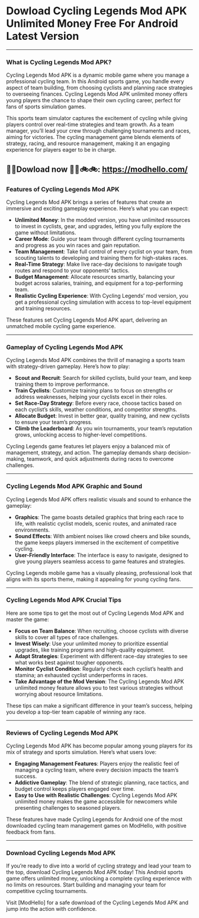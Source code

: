 # Dowload Cycling Legends Mod APK Unlimited Money Free For Android Latest Version 

---

### What is Cycling Legends Mod APK?

Cycling Legends Mod APK is a dynamic mobile game where you manage a professional cycling team. In this Android sports game, you handle every aspect of team building, from choosing cyclists and planning race strategies to overseeing finances. Cycling Legends Mod APK unlimited money offers young players the chance to shape their own cycling career, perfect for fans of sports simulation games.

This sports team simulator captures the excitement of cycling while giving players control over real-time strategies and team growth. As a team manager, you’ll lead your crew through challenging tournaments and races, aiming for victories. The cycling management game blends elements of strategy, racing, and resource management, making it an engaging experience for players eager to be in charge.


👌🏻Dowload now 🧑🏻🚲🚲: https://modhello.com/
---

### Features of Cycling Legends Mod APK

Cycling Legends Mod APK brings a series of features that create an immersive and exciting gameplay experience. Here’s what you can expect:

- **Unlimited Money**: In the modded version, you have unlimited resources to invest in cyclists, gear, and upgrades, letting you fully explore the game without limitations.
- **Career Mode**: Guide your team through different cycling tournaments and progress as you win races and gain reputation.
- **Team Management**: Take full control of every cyclist on your team, from scouting talents to developing and training them for high-stakes races.
- **Real-Time Strategy**: Make live race-day decisions to navigate tough routes and respond to your opponents’ tactics.
- **Budget Management**: Allocate resources smartly, balancing your budget across salaries, training, and equipment for a top-performing team.
- **Realistic Cycling Experience**: With Cycling Legends’ mod version, you get a professional cycling simulation with access to top-level equipment and training resources.

These features set Cycling Legends Mod APK apart, delivering an unmatched mobile cycling game experience.

---

### Gameplay of Cycling Legends Mod APK

Cycling Legends Mod APK combines the thrill of managing a sports team with strategy-driven gameplay. Here’s how to play:

- **Scout and Recruit**: Search for skilled cyclists, build your team, and keep training them to improve performance.
- **Train Cyclists**: Customize training plans to focus on strengths or address weaknesses, helping your cyclists excel in their roles.
- **Set Race-Day Strategy**: Before every race, choose tactics based on each cyclist’s skills, weather conditions, and competitor strengths.
- **Allocate Budget**: Invest in better gear, quality training, and new cyclists to ensure your team’s progress.
- **Climb the Leaderboard**: As you win tournaments, your team’s reputation grows, unlocking access to higher-level competitions.

Cycling Legends game features let players enjoy a balanced mix of management, strategy, and action. The gameplay demands sharp decision-making, teamwork, and quick adjustments during races to overcome challenges.

---

### Cycling Legends Mod APK Graphic and Sound

Cycling Legends Mod APK offers realistic visuals and sound to enhance the gameplay:

- **Graphics**: The game boasts detailed graphics that bring each race to life, with realistic cyclist models, scenic routes, and animated race environments.
- **Sound Effects**: With ambient noises like crowd cheers and bike sounds, the game keeps players immersed in the excitement of competitive cycling.
- **User-Friendly Interface**: The interface is easy to navigate, designed to give young players seamless access to game features and strategies.

Cycling Legends mobile game has a visually pleasing, professional look that aligns with its sports theme, making it appealing for young cycling fans.

---

### Cycling Legends Mod APK Crucial Tips

Here are some tips to get the most out of Cycling Legends Mod APK and master the game:

- **Focus on Team Balance**: When recruiting, choose cyclists with diverse skills to cover all types of race challenges.
- **Invest Wisely**: Use your unlimited money to prioritize essential upgrades, like training programs and high-quality equipment.
- **Adapt Strategies**: Experiment with different race-day strategies to see what works best against tougher opponents.
- **Monitor Cyclist Condition**: Regularly check each cyclist’s health and stamina; an exhausted cyclist underperforms in races.
- **Take Advantage of the Mod Version**: The Cycling Legends Mod APK unlimited money feature allows you to test various strategies without worrying about resource limitations.

These tips can make a significant difference in your team’s success, helping you develop a top-tier team capable of winning any race.

---

### Reviews of Cycling Legends Mod APK

Cycling Legends Mod APK has become popular among young players for its mix of strategy and sports simulation. Here’s what users love:

- **Engaging Management Features**: Players enjoy the realistic feel of managing a cycling team, where every decision impacts the team’s success.
- **Addictive Gameplay**: The blend of strategic planning, race tactics, and budget control keeps players engaged over time.
- **Easy to Use with Realistic Challenges**: Cycling Legends Mod APK unlimited money makes the game accessible for newcomers while presenting challenges to seasoned players.

These features have made Cycling Legends for Android one of the most downloaded cycling team management games on ModHello, with positive feedback from fans.

---

### Download Cycling Legends Mod APK

If you’re ready to dive into a world of cycling strategy and lead your team to the top, download Cycling Legends Mod APK today! This Android sports game offers unlimited money, unlocking a complete cycling experience with no limits on resources. Start building and managing your team for competitive cycling tournaments.

Visit [ModHello] for a safe download of the Cycling Legends Mod APK and jump into the action with confidence.
